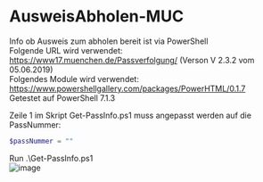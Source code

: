 # AusweisAbholen-MUC
Info ob Ausweis zum abholen bereit ist via PowerShell  
Folgende URL wird verwendet: https://www17.muenchen.de/Passverfolgung/ (Verson V 2.3.2 vom 05.06.2019)  
Folgendes Module wird verwendet: https://www.powershellgallery.com/packages/PowerHTML/0.1.7  
Getestet auf PowerShell 7.1.3  


Zeile 1 im Skript Get-PassInfo.ps1 muss angepasst werden auf die PassNummer:  
```PowerShell
$passNummer = ""
```
Run .\Get-PassInfo.ps1  
![image](https://user-images.githubusercontent.com/5702338/127875840-74d45a15-1b55-45f6-8d2b-fac3f59b4c13.png)

